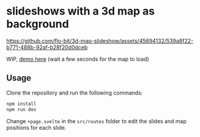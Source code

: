 # slideshows with a 3d map as background


https://github.com/flo-bit/3d-map-slideshow/assets/45694132/539a8f22-b771-488b-92af-b28f20d0dceb


WIP, [demo here](https://flo-bit.github.io/3d-map-slideshow/) (wait a few seconds for the map to load)

## Usage

Clone the repository and run the following commands:

```bash
npm install
npm run dev
```

Change `+page.svelte` in the `src/routes` folder to edit the slides and map positions for each slide.
